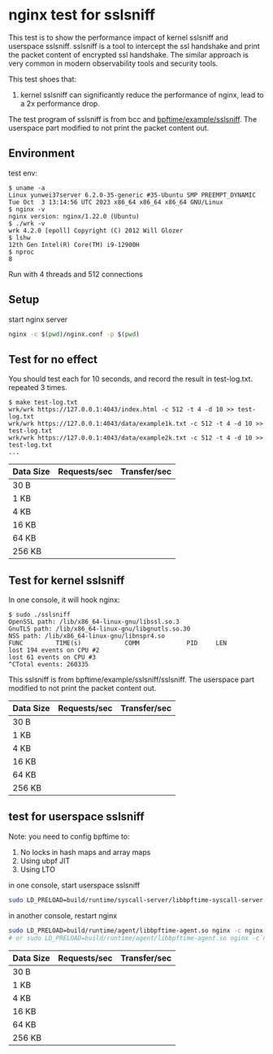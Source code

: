 # nginx test for sslsniff

This test is to show the performance impact of kernel sslsniff and userspace sslsniff. sslsniff is a tool to intercept the ssl handshake and print the packet content of encrypted ssl handshake. The similar approach is very common in modern observability tools and security tools.

This test shoes that:

1. kernel sslsniff can significantly reduce the performance of nginx, lead to a 2x performance drop.

The test program of sslsniff is from bcc and [bpftime/example/sslsniff](https://github.com/eunomia-bpf/bpftime/tree/master/example/sslsniff). The userspace part modified to not print the packet content out.

## Environment

test env:

```console
$ uname -a
Linux yunwei37server 6.2.0-35-generic #35-Ubuntu SMP PREEMPT_DYNAMIC Tue Oct  3 13:14:56 UTC 2023 x86_64 x86_64 x86_64 GNU/Linux
$ nginx -v
nginx version: nginx/1.22.0 (Ubuntu)
$ ./wrk -v
wrk 4.2.0 [epoll] Copyright (C) 2012 Will Glozer
$ lshw
12th Gen Intel(R) Core(TM) i9-12900H
$ nproc
8
```

Run with 4 threads and 512 connections

## Setup

start nginx server

```sh
nginx -c $(pwd)/nginx.conf -p $(pwd)
```

## Test for no effect

You should test each for 10 seconds, and record the result in test-log.txt. repeated 3 times.

```console
$ make test-log.txt
wrk/wrk https://127.0.0.1:4043/index.html -c 512 -t 4 -d 10 >> test-log.txt
wrk/wrk https://127.0.0.1:4043/data/example1k.txt -c 512 -t 4 -d 10 >> test-log.txt
wrk/wrk https://127.0.0.1:4043/data/example2k.txt -c 512 -t 4 -d 10 >> test-log.txt
...
```

| Data Size | Requests/sec | Transfer/sec |
|-----------|--------------|--------------|
| 30 B      |              |              |
| 1 KB      |              |              |
| 4 KB      |              |              |
| 16 KB     |              |              |
| 64 KB     |              |              |
| 256 KB    |              |              |

## Test for kernel sslsniff

In one console, it will hook nginx:

```console
$ sudo ./sslsniff 
OpenSSL path: /lib/x86_64-linux-gnu/libssl.so.3
GnuTLS path: /lib/x86_64-linux-gnu/libgnutls.so.30
NSS path: /lib/x86_64-linux-gnu/libnspr4.so
FUNC         TIME(s)            COMM             PID     LEN    
lost 194 events on CPU #2
lost 61 events on CPU #3
^CTotal events: 260335 
```

This sslsniff is from bpftime/example/sslsniff/sslsniff. The userspace part modified to not print the packet content out.

| Data Size | Requests/sec | Transfer/sec |
|-----------|--------------|--------------|
| 30 B      |              |              |
| 1 KB      |              |              |
| 4 KB      |              |              |
| 16 KB     |              |              |
| 64 KB     |              |              |
| 256 KB    |              |              |

## test for userspace sslsniff

Note: you need to config bpftime to:

1. No locks in hash maps and array maps
2. Using ubpf JIT
3. Using LTO

in one console, start userspace sslsniff

```sh
sudo LD_PRELOAD=build/runtime/syscall-server/libbpftime-syscall-server.so example/sslsniff/sslsniff
```

in another console, restart nginx

```sh
sudo LD_PRELOAD=build/runtime/agent/libbpftime-agent.so nginx -c nginx.conf -p benchmark/ssl-nginx
# or sudo LD_PRELOAD=build/runtime/agent/libbpftime-agent.so nginx -c nginx.conf -p benchmark/ssl-nginx
```

| Data Size | Requests/sec | Transfer/sec |
|-----------|--------------|--------------|
| 30 B      |              |              |
| 1 KB      |              |              |
| 4 KB      |              |              |
| 16 KB     |              |              |
| 64 KB     |              |              |
| 256 KB    |              |              |

